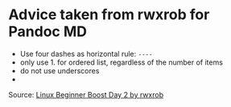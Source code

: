 # Advice taken from rwxrob for Pandoc MD

* Use four dashes as horizontal rule:
```----```
* only use 1. for ordered list, regardless of the number of items
* do not use underscores
* 

Source: [Linux Beginner Boost Day 2 by rwxrob](https://www.youtube.com/watch?v=Dy4AVASFT_A)
